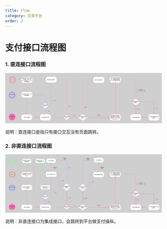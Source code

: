 ```yaml
---
title: Flow
category: 交易平台
order: 2
---
```

# 支付接口流程图
### 1. 直连接口流程图

![](/images/zhi.png)

 说明：直连接口是指只有接口交互没有页面跳转。

### 2. 非直连接口流程图
    
![](/images/fei.png)

 说明：非直连接口为集成接口，会跳转到平台做支付操纵。